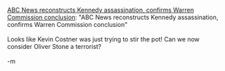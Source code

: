 <a href="http://sfgate.com/cgi-bin/article.cgi?f=/news/archive/2003/10/27/entertainment1555EST0649.DTL">ABC News reconstructs Kennedy assassination, confirms Warren Commission conclusion</a>: "ABC News reconstructs Kennedy assassination, confirms Warren Commission conclusion"
<br />
<br />Looks like Kevin Costner was just trying to stir the pot!  Can we now consider Oliver Stone a terrorist?
<br />
<br />-m
<br />